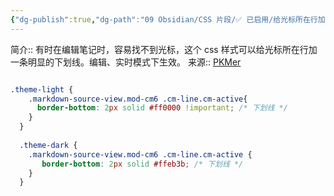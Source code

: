 ```yaml
---
{"dg-publish":true,"dg-path":"09 Obsidian/CSS 片段/✅ 已启用/给光标所在行加下划线.md","permalink":"/09 Obsidian/CSS 片段/✅ 已启用/给光标所在行加下划线/","noteIcon":"dg-note-icon","created":"2025-06-09","updated":"2025-07-31"}
---
```



简介:: 有时在编辑笔记时，容易找不到光标，这个 css 样式可以给光标所在行加一条明显的下划线。编辑、实时模式下生效。
来源:: [PKMer](https://pkmer.cn/Pkmer-Docs/10-obsidian/obsidian%E5%A4%96%E8%A7%82/css-%E7%89%87%E6%AE%B5/obsidian%E6%A0%B7%E5%BC%8F-%E7%BC%96%E8%BE%91%E6%A8%A1%E5%BC%8F%E4%B8%8B%E5%BD%93%E5%89%8D%E8%A1%8C%E9%AB%98%E4%BA%AE/#%E4%B8%BA%E5%85%89%E6%A0%87%E6%89%80%E5%9C%A8%E8%A1%8C%E6%B7%BB%E5%8A%A0%E4%B8%8B%E5%88%92%E7%BA%BF)

```css

.theme-light {
    .markdown-source-view.mod-cm6 .cm-line.cm-active{
      border-bottom: 2px solid #ff0000 !important; /* 下划线 */
    }
  }
  
  .theme-dark {
    .markdown-source-view.mod-cm6 .cm-line.cm-active {
       border-bottom: 2px solid #ffeb3b; /* 下划线 */
    }
  }
  
```
